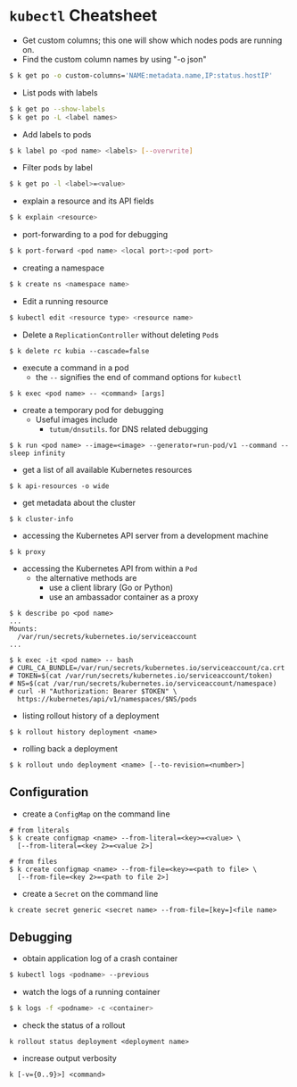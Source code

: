 # `kubectl` Cheatsheet

* Get custom columns; this one will show which nodes pods are running on.
* Find the custom column names by using "-o json"
```bash
$ k get po -o custom-columns='NAME:metadata.name,IP:status.hostIP'
```

* List pods with labels
```bash
$ k get po --show-labels
$ k get po -L <label names>
```

* Add labels to pods
```bash
$ k label po <pod name> <labels> [--overwrite]
```

* Filter pods by label
```bash
$ k get po -l <label>=<value>
```

* explain a resource and its API fields
```bash
$ k explain <resource>
```

* port-forwarding to a pod for debugging
```bash
$ k port-forward <pod name> <local port>:<pod port>
```

* creating a namespace
```bash
$ k create ns <namespace name>
```

* Edit a running resource
```bash
$ kubectl edit <resource type> <resource name>
```

* Delete a `ReplicationController` without deleting `Pod`s
```
$ k delete rc kubia --cascade=false
```

* execute a command in a pod
  * the `--` signifies the end of command options for `kubectl`
```
$ k exec <pod name> -- <command> [args]
```

* create a temporary pod for debugging
  * Useful images include
    * `tutum/dnsutils`. for DNS related debugging
```
$ k run <pod name> --image=<image> --generator=run-pod/v1 --command -- sleep infinity
```

* get a list of all available Kubernetes resources
```
$ k api-resources -o wide
```

* get metadata about the cluster
```
$ k cluster-info
```

* accessing the Kubernetes API server from a development machine
```
$ k proxy 
```

* accessing the Kubernetes API from within a `Pod`
  * the alternative methods are
    * use a client library (Go or Python)
    * use an ambassador container as a proxy
```
$ k describe po <pod name>
...
Mounts:
  /var/run/secrets/kubernetes.io/serviceaccount
...

$ k exec -it <pod name> -- bash
# CURL_CA_BUNDLE=/var/run/secrets/kubernetes.io/serviceaccount/ca.crt
# TOKEN=$(cat /var/run/secrets/kubernetes.io/serviceaccount/token)
# NS=$(cat /var/run/secrets/kubernetes.io/serviceaccount/namespace)
# curl -H "Authorization: Bearer $TOKEN" \
  https://kubernetes/api/v1/namespaces/$NS/pods
```

* listing rollout history of a deployment
```
$ k rollout history deployment <name>
```

* rolling back a deployment
```
$ k rollout undo deployment <name> [--to-revision=<number>]
```

## Configuration

* create a `ConfigMap` on the command line
```
# from literals
$ k create configmap <name> --from-literal=<key>=<value> \
  [--from-literal=<key 2>=<value 2>]

# from files
$ k create configmap <name> --from-file=<key>=<path to file> \
  [--from-file=<key 2>=<path to file 2>]
```

* create a `Secret` on the command line
```
k create secret generic <secret name> --from-file=[key=]<file name>
```

## Debugging

* obtain application log of a crash container
```bash
$ kubectl logs <podname> --previous
```

* watch the logs of a running container
```bash
$ k logs -f <podname> -c <container>
```

* check the status of a rollout
```
k rollout status deployment <deployment name>
```

* increase output verbosity
```
k [-v={0..9}>] <command>
```

